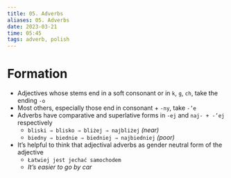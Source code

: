 ```yaml
---
title: 05. Adverbs
aliases: 05. Adverbs
date: 2023-03-21
time: 05:45
tags: adverb, polish
---
```


# Formation

-   Adjectives whose stems end in a soft consonant or in `k`, `g`, `ch`, take the ending `-o`
-   Most others, especially those end in consonant + `-ny`, take `-’e`
-   Adverbs have comparative and superlative forms in `-ej` and `naj- + -’ej` respectively
    -   `bliski ⇒ blisko ⇒ bliżej ⇒ najbliżej` _(near)_
    -   `biedny ⇒ biednie ⇒ biedniej ⇒ najbiedniej` _(poor)_
-   It’s helpful to think that adjectival adverbs as gender neutral form of the adjective
    -   `Łatwiej jest jechać samochodem`
    -   _It’s easier to go by car_